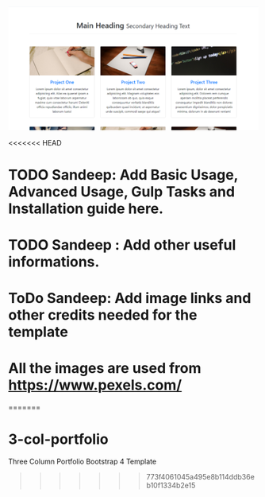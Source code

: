![Image of Yaktocat](https://github.com/rojitalamichhane/3-col-portfolio/blob/master/three-col-portfolio-bootstrap4-screenshot.png)



<<<<<<< HEAD
# TODO Sandeep: Add Basic Usage, Advanced Usage, Gulp Tasks and Installation guide here.


# TODO Sandeep : Add other useful informations.
# ToDo Sandeep: Add image links and other credits needed for the template

# All the images are used from https://www.pexels.com/
=======
# 3-col-portfolio
Three Column Portfolio Bootstrap 4 Template
>>>>>>> 773f4061045a495e8b114ddb36eb10f1334b2e15
